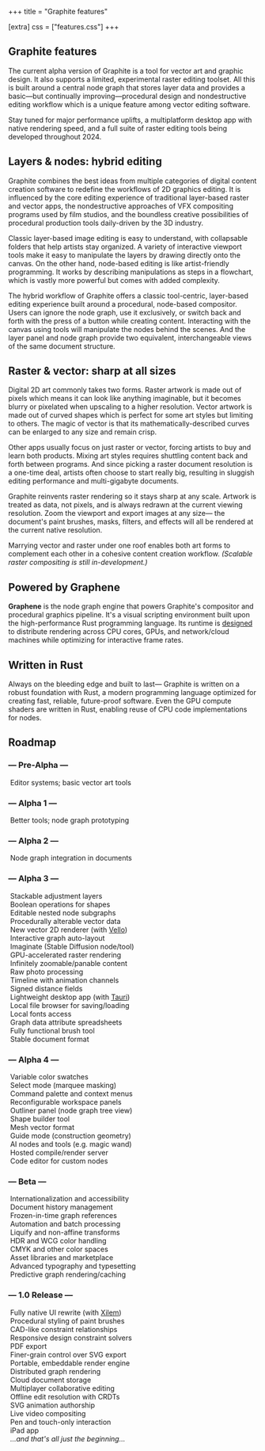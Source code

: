 +++
title = "Graphite features"

[extra]
css = ["features.css"]
+++

<section>
<div class="block">

# Graphite features

The current alpha version of Graphite is a tool for vector art and graphic design. It also supports a limited, experimental raster editing toolset. All this is built around a central node graph that stores layer data and provides a basic—but continually improving—procedural design and nondestructive editing workflow which is a unique feature among vector editing software.

Stay tuned for major performance uplifts, a multiplatform desktop app with native rendering speed, and a full suite of raster editing tools being developed throughout 2024.

</div>
</section>

<section>

<div class="diptych">

<div class="block">

## Layers & nodes: hybrid editing

Graphite combines the best ideas from multiple categories of digital content creation software to redefine the workflows of 2D graphics editing. It is influenced by the core editing experience of traditional layer-based raster and vector apps, the nondestructive approaches of VFX compositing programs used by film studios, and the boundless creative possibilities of procedural production tools daily-driven by the 3D industry.

Classic layer-based image editing is easy to understand, with collapsable folders that help artists stay organized. A variety of interactive viewport tools make it easy to manipulate the layers by drawing directly onto the canvas. On the other hand, node-based editing is like artist-friendly programming. It works by describing manipulations as steps in a flowchart, which is vastly more powerful but comes with added complexity.

The hybrid workflow of Graphite offers a classic tool-centric, layer-based editing experience built around a procedural, node-based compositor. Users can ignore the node graph, use it exclusively, or switch back and forth with the press of a button while creating content. Interacting with the canvas using tools will manipulate the nodes behind the scenes. And the layer panel and node graph provide two equivalent, interchangeable views of the same document structure.

</div>
<div class="block">

## Raster & vector: sharp at all sizes

Digital 2D art commonly takes two forms. Raster artwork is made out of pixels which means it can look like anything imaginable, but it becomes blurry or pixelated when upscaling to a higher resolution. Vector artwork is made out of curved shapes which is perfect for some art styles but limiting to others. The magic of vector is that its mathematically-described curves can be enlarged to any size and remain crisp.

Other apps usually focus on just raster or vector, forcing artists to buy and learn both products. Mixing art styles requires shuttling content back and forth between programs. And since picking a raster document resolution is a one-time deal, artists often choose to start really big, resulting in sluggish editing performance and multi-gigabyte documents.

Graphite reinvents raster rendering so it stays sharp at any scale. Artwork is treated as data, not pixels, and is always redrawn at the current viewing resolution. Zoom the viewport and export images at any size— the document's paint brushes, masks, filters, and effects will all be rendered at the current native resolution.

Marrying vector and raster under one roof enables both art forms to complement each other in a cohesive content creation workflow. *(Scalable raster compositing is still in-development.)*

</div>

</div>

</section>

<section>

<div class="diptych">

<div class="block">

## Powered by Graphene

**Graphene** is the node graph engine that powers Graphite's compositor and procedural graphics pipeline. It's a visual scripting environment built upon the high-performance Rust programming language. Its runtime is [designed](/blog/distributed-computing-in-the-graphene-runtime/) to distribute rendering across CPU cores, GPUs, and network/cloud machines while optimizing for interactive frame rates.

<!-- Rust programmers may find the following technical details to be of interest. Graphene node graphs are programs built out of reusable Rust functions using Graphite as a visual "code" editor. New nodes and data types can be implemented by writing custom Rust code with a built-in text editor. `no_std` code also gets compiled to GPU compute shaders using [`rust-gpu`](https://github.com/EmbarkStudios/rust-gpu). Each node is independently pre-compiled by `rustc` into portable WASM binaries and linked at runtime. Groups of nodes may be compiled into one unit of execution, utilizing Rust's zero-cost abstractions and optimizations to run with less overhead. And whole node graphs can be compiled into standalone executables for use outside Graphite. -->

</div>
<div class="block">

<!-- ## Proudly written in Rust -->
## Written in Rust

Always on the bleeding edge and built to last— Graphite is written on a robust foundation with Rust, a modern programming language optimized for creating fast, reliable, future-proof software. Even the GPU compute shaders are written in Rust, enabling reuse of CPU code implementations for nodes.

<!-- The underlying node graph engine that computes and renders Graphite documents is called Graphene. The Graphene engine is an extension of the Rust language, acting as a system for chaining together modular functions into useful pipelines with GPU and parallel computation. Artists can harness these powerful capabilities directly in the Graphite editor without touching code. Technical artists and programmers can write reusable Rust functions to extend the capabilities of Graphite and create new nodes to share with the community. -->

</div>

</div>

</section>

<section>
<div class="block">

## Roadmap

<div class="roadmap">
	<div class="feature-icons">
		<!-- Pre-Alpha -->
		<div class="feature-icon complete heading" title="Began February 2021" data-year="2021">
			<h3>— Pre-Alpha —</h3>
		</div>
		<div class="feature-icon complete" title="Development Complete">
			<img class="atlas" style="--atlas-index: 1" src="https://static.graphite.rs/icons/icon-atlas-roadmap__3.png" alt="" />
			<span>Editor systems; basic vector art tools</span>
		</div>
		<!-- Alpha 1 -->
		<div class="feature-icon complete heading" title="Began February 2022" data-year="2022">
			<h3>— Alpha 1 —</h3>
		</div>
		<div class="feature-icon complete" title="Development Complete">
			<img class="atlas" style="--atlas-index: 2" src="https://static.graphite.rs/icons/icon-atlas-roadmap__3.png" alt="" />
			<span>Better tools; node graph prototyping</span>
		</div>
		<!-- Alpha 2 -->
		<div class="feature-icon complete heading" title="Began February 2023" data-year="2023">
			<h3>— Alpha 2 —</h3>
		</div>
		<div class="feature-icon complete" title="Development Complete">
			<img class="atlas" style="--atlas-index: 6" src="https://static.graphite.rs/icons/icon-atlas-roadmap__3.png" alt="" />
			<span>Node graph integration in documents</span>
		</div>
		<!-- Alpha 3 -->
		<div class="feature-icon ongoing heading" title="Began February 2024" data-year="2024">
			<h3>— Alpha 3 —</h3>
		</div>
		<div class="feature-icon complete" title="Development Complete">
			<img class="atlas" style="--atlas-index: 3" src="https://static.graphite.rs/icons/icon-atlas-roadmap__3.png" alt="" />
			<span>Stackable adjustment layers</span>
		</div>
		<div class="feature-icon complete" title="Development Complete">
			<img class="atlas" style="--atlas-index: 51" src="https://static.graphite.rs/icons/icon-atlas-roadmap__3.png" alt="" />
			<span>Boolean operations for shapes</span>
		</div>
		<div class="feature-icon complete" title="Development Complete">
			<img class="atlas" style="--atlas-index: 8" src="https://static.graphite.rs/icons/icon-atlas-roadmap__3.png" alt="" />
			<span>Editable nested node subgraphs</span>
		</div>
		<div class="feature-icon complete" title="Development Complete">
			<img class="atlas" style="--atlas-index: 10" src="https://static.graphite.rs/icons/icon-atlas-roadmap__3.png" alt="" />
			<span>Procedurally alterable vector data</span>
		</div>
		<div class="feature-icon complete" title="Development Complete">
			<img class="atlas" style="--atlas-index: 13" src="https://static.graphite.rs/icons/icon-atlas-roadmap__3.png" alt="" />
			<span>New vector 2D renderer (with <a target="_blank" href="https://github.com/linebender/vello">Vello</a>)</span>
		</div>
		<div class="feature-icon ongoing" title="Development Ongoing">
			<img class="atlas" style="--atlas-index: 26" src="https://static.graphite.rs/icons/icon-atlas-roadmap__3.png" alt="" />
			<span>Interactive graph auto-layout</span>
		</div>
		<div class="feature-icon ongoing" title="Development Ongoing">
			<img class="atlas" style="--atlas-index: 0" src="https://static.graphite.rs/icons/icon-atlas-roadmap__3.png" alt="" />
			<span>Imaginate (Stable Diffusion node/tool)</span>
		</div>
		<div class="feature-icon ongoing" title="Development Ongoing">
			<img class="atlas" style="--atlas-index: 12" src="https://static.graphite.rs/icons/icon-atlas-roadmap__3.png" alt="" />
			<span>GPU-accelerated raster rendering</span>
		</div>
		<div class="feature-icon ongoing" title="Development Ongoing">
			<img class="atlas" style="--atlas-index: 14" src="https://static.graphite.rs/icons/icon-atlas-roadmap__3.png" alt="" />
			<span>Infinitely zoomable/panable content</span>
		</div>
		<div class="feature-icon ongoing" title="Development Ongoing">
			<img class="atlas" style="--atlas-index: 19" src="https://static.graphite.rs/icons/icon-atlas-roadmap__3.png" alt="" />
			<span>Raw photo processing</span>
		</div>
		<div class="feature-icon">
			<img class="atlas" style="--atlas-index: 41" src="https://static.graphite.rs/icons/icon-atlas-roadmap__3.png" alt="" />
			<span>Timeline with animation channels</span>
		</div>
		<div class="feature-icon">
			<img class="atlas" style="--atlas-index: 57" src="https://static.graphite.rs/icons/icon-atlas-roadmap__3.png" alt="" />
			<span>Signed distance fields</span>
		</div>
		<div class="feature-icon">
			<img class="atlas" style="--atlas-index: 7" src="https://static.graphite.rs/icons/icon-atlas-roadmap__3.png" alt="" />
			<span>Lightweight desktop app (with <a target="_blank" href="https://tauri.app/">Tauri</a>)</span>
		</div>
		<div class="feature-icon">
			<img class="atlas" style="--atlas-index: 54" src="https://static.graphite.rs/icons/icon-atlas-roadmap__3.png" alt="" />
			<span>Local file browser for saving/loading</span>
		</div>
		<div class="feature-icon">
			<img class="atlas" style="--atlas-index: 53" src="https://static.graphite.rs/icons/icon-atlas-roadmap__3.png" alt="" />
			<span>Local fonts access</span>
		</div>
		<div class="feature-icon">
			<img class="atlas" style="--atlas-index: 9" src="https://static.graphite.rs/icons/icon-atlas-roadmap__3.png" alt="" />
			<span>Graph data attribute spreadsheets</span>
		</div>
		<div class="feature-icon">
			<img class="atlas" style="--atlas-index: 5" src="https://static.graphite.rs/icons/icon-atlas-roadmap__3.png" alt="" />
			<span>Fully functional brush tool</span>
		</div>
		<div class="feature-icon">
			<img class="atlas" style="--atlas-index: 17" src="https://static.graphite.rs/icons/icon-atlas-roadmap__3.png" alt="" />
			<span>Stable document format</span>
		</div>
		<!-- Alpha 4 -->
		<div class="feature-icon heading" title="Expected to begin February 2025" data-year="2025">
			<h3>— Alpha 4 —</h3>
		</div>
		<div class="feature-icon">
			<img class="atlas" style="--atlas-index: 56" src="https://static.graphite.rs/icons/icon-atlas-roadmap__3.png" alt="" />
			<span>Variable color swatches</span>
		</div>
		<div class="feature-icon">
			<img class="atlas" style="--atlas-index: 21" src="https://static.graphite.rs/icons/icon-atlas-roadmap__3.png" alt="" />
			<span>Select mode (marquee masking)</span>
		</div>
		<div class="feature-icon">
			<img class="atlas" style="--atlas-index: 52" src="https://static.graphite.rs/icons/icon-atlas-roadmap__3.png" alt="" />
			<span>Command palette and context menus</span>
		</div>
		<div class="feature-icon">
			<img class="atlas" style="--atlas-index: 24" src="https://static.graphite.rs/icons/icon-atlas-roadmap__3.png" alt="" />
			<span>Reconfigurable workspace panels</span>
		</div>
		<div class="feature-icon">
			<img class="atlas" style="--atlas-index: 4" src="https://static.graphite.rs/icons/icon-atlas-roadmap__3.png" alt="" />
			<span>Outliner panel (node graph tree view)</span>
		</div>
		<div class="feature-icon">
			<img class="atlas" style="--atlas-index: 50" src="https://static.graphite.rs/icons/icon-atlas-roadmap__3.png" alt="" />
			<span>Shape builder tool</span>
		</div>
		<div class="feature-icon">
			<img class="atlas" style="--atlas-index: 48" src="https://static.graphite.rs/icons/icon-atlas-roadmap__3.png" alt="" />
			<span>Mesh vector format</span>
		</div>
		<div class="feature-icon">
			<img class="atlas" style="--atlas-index: 28" src="https://static.graphite.rs/icons/icon-atlas-roadmap__3.png" alt="" />
			<span>Guide mode (construction geometry)</span>
		</div>
		<div class="feature-icon">
			<img class="atlas" style="--atlas-index: 49" src="https://static.graphite.rs/icons/icon-atlas-roadmap__3.png" alt="" />
			<span>AI nodes and tools (e.g. magic wand)</span>
		</div>
		<div class="feature-icon">
			<img class="atlas" style="--atlas-index: 15" src="https://static.graphite.rs/icons/icon-atlas-roadmap__3.png" alt="" />
			<span>Hosted compile/render server</span>
		</div>
		<div class="feature-icon">
			<img class="atlas" style="--atlas-index: 16" src="https://static.graphite.rs/icons/icon-atlas-roadmap__3.png" alt="" />
			<span>Code editor for custom nodes</span>
		</div>
		<!-- Beta -->
		<div class="feature-icon heading">
			<h3>— Beta —</h3>
		</div>
		<div class="feature-icon">
			<img class="atlas" style="--atlas-index: 23" src="https://static.graphite.rs/icons/icon-atlas-roadmap__3.png" alt="" />
			<span>Internationalization and accessibility</span>
		</div>
		<div class="feature-icon">
			<img class="atlas" style="--atlas-index: 18" src="https://static.graphite.rs/icons/icon-atlas-roadmap__3.png" alt="" />
			<span>Document history management</span>
		</div>
		<div class="feature-icon">
			<img class="atlas" style="--atlas-index: 22" src="https://static.graphite.rs/icons/icon-atlas-roadmap__3.png" alt="" />
			<span>Frozen-in-time graph references</span>
		</div>
		<div class="feature-icon">
			<img class="atlas" style="--atlas-index: 27" src="https://static.graphite.rs/icons/icon-atlas-roadmap__3.png" alt="" />
			<span>Automation and batch processing</span>
		</div>
		<div class="feature-icon">
			<img class="atlas" style="--atlas-index: 25" src="https://static.graphite.rs/icons/icon-atlas-roadmap__3.png" alt="" />
			<span>Liquify and non-affine transforms</span>
		</div>
		<div class="feature-icon">
			<img class="atlas" style="--atlas-index: 33" src="https://static.graphite.rs/icons/icon-atlas-roadmap__3.png" alt="" />
			<span>HDR and WCG color handling</span>
		</div>
		<div class="feature-icon">
			<img class="atlas" style="--atlas-index: 55" src="https://static.graphite.rs/icons/icon-atlas-roadmap__3.png" alt="" />
			<span>CMYK and other color spaces</span>
		</div>
		<div class="feature-icon">
			<img class="atlas" style="--atlas-index: 34" src="https://static.graphite.rs/icons/icon-atlas-roadmap__3.png" alt="" />
			<span>Asset libraries and marketplace</span>
		</div>
		<div class="feature-icon">
			<img class="atlas" style="--atlas-index: 31" src="https://static.graphite.rs/icons/icon-atlas-roadmap__3.png" alt="" />
			<span>Advanced typography and typesetting</span>
		</div>
		<div class="feature-icon">
			<img class="atlas" style="--atlas-index: 35" src="https://static.graphite.rs/icons/icon-atlas-roadmap__3.png" alt="" />
			<span>Predictive graph rendering/caching</span>
		</div>
		<!-- 1.0 Release -->
		<div class="feature-icon heading">
			<h3>— 1.0 Release —</h3>
		</div>
		<div class="feature-icon">
			<img class="atlas" style="--atlas-index: 40" src="https://static.graphite.rs/icons/icon-atlas-roadmap__3.png" alt="" />
			<span>Fully native UI rewrite (with <a target="_blank" href="https://github.com/linebender/xilem">Xilem</a>)</span>
		</div>
		<div class="feature-icon">
			<img class="atlas" style="--atlas-index: 20" src="https://static.graphite.rs/icons/icon-atlas-roadmap__3.png" alt="" />
			<span>Procedural styling of paint brushes</span>
		</div>
		<div class="feature-icon">
			<img class="atlas" style="--atlas-index: 29" src="https://static.graphite.rs/icons/icon-atlas-roadmap__3.png" alt="" />
			<span>CAD-like constraint relationships</span>
		</div>
		<div class="feature-icon">
			<img class="atlas" style="--atlas-index: 30" src="https://static.graphite.rs/icons/icon-atlas-roadmap__3.png" alt="" />
			<span>Responsive design constraint solvers</span>
		</div>
		<div class="feature-icon">
			<img class="atlas" style="--atlas-index: 32" src="https://static.graphite.rs/icons/icon-atlas-roadmap__3.png" alt="" />
			<span>PDF export</span>
		</div>
		<div class="feature-icon">
			<img class="atlas" style="--atlas-index: 11" src="https://static.graphite.rs/icons/icon-atlas-roadmap__3.png" alt="" />
			<span>Finer-grain control over SVG export</span>
		</div>
		<div class="feature-icon">
			<img class="atlas" style="--atlas-index: 45" src="https://static.graphite.rs/icons/icon-atlas-roadmap__3.png" alt="" />
			<span>Portable, embeddable render engine</span>
		</div>
		<div class="feature-icon">
			<img class="atlas" style="--atlas-index: 36" src="https://static.graphite.rs/icons/icon-atlas-roadmap__3.png" alt="" />
			<span>Distributed graph rendering</span>
		</div>
		<div class="feature-icon">
			<img class="atlas" style="--atlas-index: 37" src="https://static.graphite.rs/icons/icon-atlas-roadmap__3.png" alt="" />
			<span>Cloud document storage</span>
		</div>
		<div class="feature-icon">
			<img class="atlas" style="--atlas-index: 38" src="https://static.graphite.rs/icons/icon-atlas-roadmap__3.png" alt="" />
			<span>Multiplayer collaborative editing</span>
		</div>
		<div class="feature-icon">
			<img class="atlas" style="--atlas-index: 39" src="https://static.graphite.rs/icons/icon-atlas-roadmap__3.png" alt="" />
			<span>Offline edit resolution with CRDTs</span>
		</div>
		<div class="feature-icon">
			<img class="atlas" style="--atlas-index: 46" src="https://static.graphite.rs/icons/icon-atlas-roadmap__3.png" alt="" />
			<span>SVG animation authorship</span>
		</div>
		<div class="feature-icon">
			<img class="atlas" style="--atlas-index: 42" src="https://static.graphite.rs/icons/icon-atlas-roadmap__3.png" alt="" />
			<span>Live video compositing</span>
		</div>
		<div class="feature-icon">
			<img class="atlas" style="--atlas-index: 43" src="https://static.graphite.rs/icons/icon-atlas-roadmap__3.png" alt="" />
			<span>Pen and touch-only interaction</span>
		</div>
		<div class="feature-icon">
			<img class="atlas" style="--atlas-index: 44" src="https://static.graphite.rs/icons/icon-atlas-roadmap__3.png" alt="" />
			<span>iPad app</span>
		</div>
		<div class="feature-icon">
			<img class="atlas" style="--atlas-index: 47" src="https://static.graphite.rs/icons/icon-atlas-roadmap__3.png" alt="" />
			<span><em>…and that's all just the beginning…</em></span>
		</div>
	</div>
</div>

</div>
</section>
